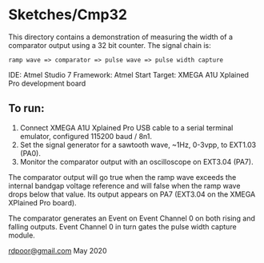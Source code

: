 # Sketches/Cmp32

This directory contains a demonstration of measuring the width of a comparator
output using a 32 bit counter.  The signal chain is:

    ramp wave => comparator => pulse wave => pulse width capture

IDE: Atmel Studio 7
Framework: Atmel Start
Target: XMEGA A1U Xplained Pro development board

## To run:

1. Connect XMEGA A1U Xplained Pro USB cable to a serial terminal emulator,
   configured 115200 baud / 8n1.
2. Set the signal generator for a sawtooth wave, ~1Hz, 0-3vpp, to EXT1.03 (PA0).
3. Monitor the comparator output with an oscilloscope on EXT3.04 (PA7).

The comparator output will go true when the ramp wave exceeds the
internal bandgap voltage reference and will false when the ramp wave
drops below that value.  Its output appears on PA7 (EXT3.04 on the XMEGA
XPlained Pro board).

The comparator generates an Event on Event Channel 0 on both rising and falling
outputs.  Event Channel 0 in turn gates the pulse width capture module.

rdpoor@gmail.com
May 2020
